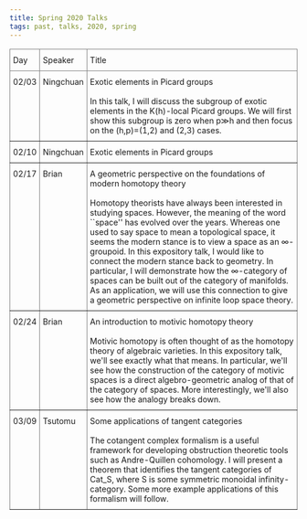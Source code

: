 ```yaml
---
title: Spring 2020 Talks
tags: past, talks, 2020, spring
---
```


<p></p>

<style type="text/css">
.tg  {border-collapse:collapse;border-spacing:0;}
.tg td{border-color:black;border-style:solid;border-width:1px;font-size:14px;
  overflow:hidden;padding:10px 5px;word-break:normal;}
.tg th{border-color:black;border-style:solid;border-width:1px;font-size:14px;
  font-weight:normal;overflow:hidden;padding:10px 5px;word-break:normal;}
.tg .tg-0pky{border-color:inherit;text-align:left;vertical-align:top}
.tg .tg-0lax{text-align:left;vertical-align:top}
</style>
<table class="tg" width="100%">
<thead>
  <tr>
    <th class="tg-0pky">Day</th>
    <th class="tg-0pky">Speaker</th>
    <th class="tg-0pky">Title</th>
  </tr>
</thead>
<tbody>
  <tr>
    <td class="tg-0pky">02/03</td>
    <td class="tg-0pky">Ningchuan</td>
    <td class="tg-0pky"> Exotic elements in Picard groups <br> <br> In this talk, I will discuss the subgroup of exotic elements in the K(h)-local Picard groups. We will first show this subgroup is zero when p≫h and then focus on the (h,p)=(1,2) and (2,3) cases.  </td>
  </tr>
  <tr>
    <td class="tg-0pky">02/10</td>
    <td class="tg-0pky">Ningchuan</td>
    <td class="tg-0pky"> Exotic elements in Picard groups  </td>
  </tr>
  <tr>
    <td class="tg-0pky">02/17</td>
    <td class="tg-0pky">Brian </td>
    <td class="tg-0pky"> A geometric perspective on the foundations of modern homotopy theory <br> <br> Homotopy theorists have always been interested in studying spaces. However, the meaning of the word ``space'' has evolved over the years. Whereas one used to say space to mean a topological space, it seems the modern stance is to view a space as an ∞-groupoid. In this expository talk, I would like to connect the modern stance back to geometry. In particular, I will demonstrate how the ∞-category of spaces can be built out of the category of manifolds. As an application, we will use this connection to give a geometric perspective on infinite loop space theory. </td>
  </tr>
  <tr>
    <td class="tg-0pky">02/24<br></td>
    <td class="tg-0pky">Brian</td>
    <td class="tg-0pky"> An introduction to motivic homotopy theory <br> <br> Motivic homotopy is often thought of as the homotopy theory of algebraic varieties. In this expository talk, we'll see exactly what that means. In particular, we'll see how the construction of the category of motivic spaces is a direct algebro-geometric analog of that of the category of spaces. More interestingly, we'll also see how the analogy breaks down.
</td>
  </tr>
  <tr>
    <td class="tg-0pky">03/09</td>
    <td class="tg-0pky">Tsutomu</td>
    <td class="tg-0pky"> Some applications of tangent categories <br> <br> The cotangent complex formalism is a useful framework for developing obstruction theoretic tools such as Andre-Quillen cohomology. I will present a theorem that identifies the tangent categories of Cat_S, where S is some symmetric monoidal infinity-category. Some more example applications of this formalism will follow.
 </td>
  </tr>

 
</tbody>
</table>



